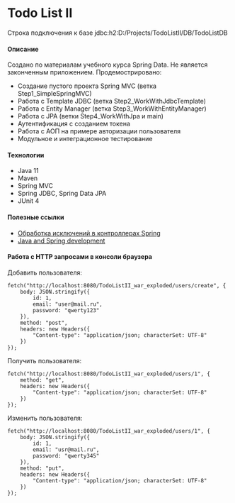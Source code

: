 # Todo List II

Строка подключения к базе jdbc:h2:D:/Projects/TodoListII/DB/TodoListDB

#### Описание
Создано по материалам учебного курса Spring Data.
Не является законченным приложением. Продемострировано:
* Создание пустого проекта Spring MVC (ветка Step1_SimpleSpringMVC)
* Работа с Template JDBC (ветка Step2_WorkWithJdbcTemplate)
* Работа с Entity Manager (ветка Step3_WorkWithEntityManager)
* Работа с JPA (ветки Step4_WorkWithJpa и main)
* Аутентификация с созданием токена
* Работа с АОП на примере авторизации пользователя
* Модульное и интеграционное тестирование

#### Технологии
* Java 11
* Maven
* Spring MVC
* Spring JDBC, Spring Data JPA
* JUnit 4

#### Полезные ссылки
* [Обработка исключений в контроллерах Spring](https://habr.com/ru/post/528116/)
* [Java and Spring development](https://blog.espenberntsen.net/2010/03/20/aspectj-cheat-sheet/)

#### Работа с HTTP запросами в консоли браузера

Добавить пользователя:
```
fetch("http://localhost:8080/TodoListII_war_exploded/users/create", {
    body: JSON.stringify({
        id: 1,
        email: "user@mail.ru",
        password: "qwerty123"
    }),
    method: "post",
    headers: new Headers({
        "Content-type": "application/json; characterSet: UTF-8"
    })
});
```
Получить пользователя:
```
fetch("http://localhost:8080/TodoListII_war_exploded/users/1", {
    method: "get",
    headers: new Headers({
        "Content-type": "application/json; characterSet: UTF-8"
    })
});
```
Изменить пользователя:
```
fetch("http://localhost:8080/TodoListII_war_exploded/users/1", {
    body: JSON.stringify({
        id: 1,
        email: "usr@mail.ru",
        password: "qwerty345"
    }),
    method: "put",
    headers: new Headers({
        "Content-type": "application/json; characterSet: UTF-8"
    })
});
```
